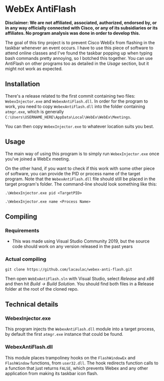 # WebEx AntiFlash

**Disclaimer: We are not affiliated, associated, authorized, endorsed by, or in any way officially connected with Cisco, or any of its subsidiaries or its affiliates. No program analysis was done in order to develop this.**

The goal of this tiny project is to prevent Cisco WebEx from flashing in the taskbar whenever an event occurs. I have to use this piece of software to attend online classes and I've found the taskbar popping up when typing bash commands pretty annoying, so I botched this together. You can use AntiFlash on other programs too as detailed in the *Usage* section, but it might not work as expected.

## Installation

There's a release related to the first commit containing two files: `WebexInjector.exe` and `WebexAntiFlash.dll`.
In order for the program to work, you need to copy `WebexAntiFlash.dll` into the folder containing `atmgr.exe`, which is generally `C:\Users\USERNAME_HERE\AppData\Local\WebEx\WebEx\Meetings`.

You can then copy `WebexInjector.exe` to whatever location suits you best.

## Usage

The main way of using this program is to simply run `WebexInjector.exe` once you've joined a WebEx meeting.

On the other hand, if you want to check if this work with some other piece of software, you can provide the PID or process name of the target program. Note that the `WebexAntiFlash.dll` file should still be placed in the target program's folder. The command-line should look something like this:

`.\WebexInjector.exe pid <TargetPID>`

`.\WebexInjector.exe name <Process Name>`

## Compiling

### Requirements

- This was made using Visual Studio Community 2019, but the source code should work on any version released in the past years

### Actual compiling

`git clone https://github.com/lacaulac/webex-anti-flash.git`

Then open `WebExAntiFlash.sln` with Visual Studio, select *Release* and *x86* and then hit *Build -> Build Solution*. You should find both files in a Release folder at the root of the cloned repo.

## Technical details

### WebexInjector.exe

This program injects the `WebexAntiFlash.dll` module into a target process, by default the first `atmgr.exe` instance that could be found.

### WebexAntiFlash.dll

This module places trampoliney hooks on the `FlashWindowEx` and `FlashWindow` functions, from `user32.dll`. The hook redirects function calls to a function that just returns `FALSE`, which prevents Webex and any other application from making its taskbar icon flash.